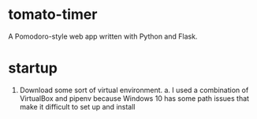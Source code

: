 # tomato-timer
A Pomodoro-style web app written with Python and Flask.

# startup
1. Download some sort of virtual environment. 
  a. I used a combination of VirtualBox and pipenv because Windows 10 
  has some path issues that make it difficult to set up and install 
